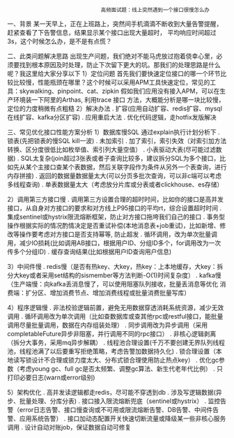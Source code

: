                                   高频面试题：线上突然遇到一个接口很慢怎么办
一、背景
某一天早上，正在上班路上，突然间手机滴滴不断收到大量告警提醒，赶紧查看了下告警信息，结果显示某个接口出现大量超时，
平均响应时间超过3s，这个时候怎么办，是不是有点慌？

二、此类问题解决思路
出现生产问题，我们绝对不能马虎放过抱着侥幸心里，必须要找到根本原因及时处理，防止下次留下更大的坑。那我们的处理思路是什么呢？我这里给大家分享以下
1）定位问题
首先我们要快速定位接口的哪一个环节比较比较慢，性能瓶颈在哪里？这个时候可以采用APM工具快速定位，常见的工具：skywalking、pinpoint、cat、zipkin
假如我们应用没有接入APM，可以在生产环境装一下阿里的Arthas, 利用trace 接口 方法，大概能分析是哪一块比较慢，定位的力度稍微有点粗糙
2）解决办法
. 扩容(应用自动扩容、redis扩容、mysql在线扩容、kafka分区扩容)
. 应用重启大法
. 优化代码逻辑，走hotfix发版解决

三、常见优化接口性能方案分析
1）数据库慢SQL
通过explain执行计划分析下
. 锁表(先把锁表的慢SQL kill一波)
. 未加索引
. 加了索引，索引失效（对索引加方法转换、区分度很低比如枚举值、索引列大量空值）
. 小表驱动大表(尽可能过滤数据)
. SQL太复杂(join超过3张表或者子查询比较多，建议拆分SQL为多个接口，比如先从某个主接口查某个表数据，然后关联字段作为条件从另外一个表查询，进行内存拼接)
. 返回的数据量数据量太大(可以分页多批次查询，可以非c端可以考虑多线程查询)
. 单表数据量太大（考虑放分片库或分表或者clickhouse、es存储）

2）调用第三方接口慢
. 调用第三方设置合理的超时时间，比如你的接口是高并发接口，从自身对方接口的要求和对方线上P95接口的平均rt，综合设置超时时间
. 集成sentinel或hystrix限流熔断框架，防止对方接口拖垮我们自己的接口
. 事务型操作根据实际的情况酌情决定是否重试补偿(本地消息表+job重试)，比如新增、修改等操作要考虑对方接口是否支持幂等, 防止超发
. 循环调用，改为单次批量调用，减少IO损耗(比如调用AB接口，根据用户ID、分组ID多个，for调用改为一次传多个分组ID)
. 缓存查询结果(比如根据用户ID查询用户信息)

3）中间件慢
. redis慢（是否有热key、大key，热key：上本地缓存，大key：拆分大key或者采用set结构的sismember等方法判断-O(1)时间复杂度）
. kafka慢（生产端慢：向kafka丢消息慢了，可以使用阻塞队列接收，批量丢消息等优化  消费端：扩分区、增加消费节点、增加消费线程或批量消费批量写库）

4）程序逻辑慢
. 非法校验逻辑前置，避免无用数据穿透消耗系统资源，减少无效调用
. 循环调用改为单次调用（比如查数据库或查其他rpc或restful接口，能批量调用尽量批量调用，数据在内存组装处理）
. 同步调用改为异步调用（采用completableFuture异步非阻塞，并行调用不同的rpc接口）
. 非核心逻辑剥离（拆分大事务，采用mq异步解耦）
. 线程池合理设置(千万不要创建无界队列线程池，线程池满了以后要重写拒绝策略，考虑告警加数据持久化)
. 锁合理设置（本地读写锁设计不合理或锁力度太大、分布式锁合理使用防止热点key）
. 优化gc参数（考虑young gc、full gc是否太频繁、调整gc算法、新生代老年代比例）
. 只打印必要日志(warn或error级别)

5）架构优化
. 高并发读逻辑都走redis，尽可能不穿透到db
. 涉及写逻辑数据(异步、批量处理、分库分表)
. 接口接入限流熔断兜底（sentinel或hystrix）
. 监控告警（error日志告警、接口慢查询或不可用或限流熔断告警、DB告警、中间件告警、应用系统告警）
. 接口加动态配置开关快速切断流量或降级某一些非核心服务调用
. 设计自动对账job，保证数据自动可修复

